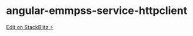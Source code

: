 # angular-emmpss-service-httpclient

[Edit on StackBlitz ⚡️](https://stackblitz.com/edit/angular-emmpss-service-httpclient)